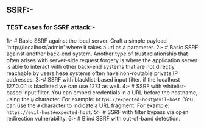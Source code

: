 ## SSRF:-
### TEST cases for SSRF attack:-
1:- # Basic SSRF against the local server. Craft a simple payload 'http://localhost/admin' where it takes a url as a parameter.
2:- # Basic SSRF against another back-end system. Another type of trust relationship that often arises with server-side request forgery is where the application server is able to interact with other back-end systems that are not directly reachable by users.hese systems often have non-routable private IP addresses. 
3:-# SSRF with blacklist-based input filter. if the localhost 127.0.0.1 is blaclisted we can use 127.1 as well.
4:- # SSRF with whitelist-based input filter. You can embed credentials in a URL before the hostname, using the  `@`  character. For example:  `https://expected-host@evil-host`.   You can use the  `#`  character to indicate a URL fragment. For example:  `https://evil-host#expected-host`. 
5:- # SSRF with filter bypass via open redirection vulnerability.
6:- # Blind SSRF with out-of-band detection.
